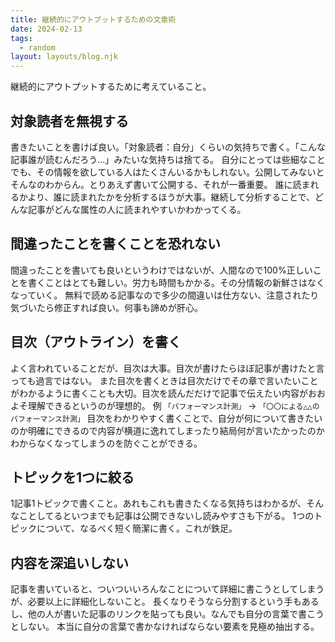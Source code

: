 ```yaml
---
title: 継続的にアウトプットするための文章術
date: 2024-02-13
tags:
  - random
layout: layouts/blog.njk
---
```


継続的にアウトプットするために考えていること。

## 対象読者を無視する
書きたいことを書けば良い。「対象読者：自分」くらいの気持ちで書く。「こんな記事誰が読むんだろう…」みたいな気持ちは捨てる。
自分にとっては些細なことでも、その情報を欲している人はたくさんいるかもしれない。公開してみないとそんなのわからん。とりあえず書いて公開する、それが一番重要。
誰に読まれるかより、誰に読まれたかを分析するほうが大事。継続して分析することで、どんな記事がどんな属性の人に読まれやすいかわかってくる。

## 間違ったことを書くことを恐れない
間違ったことを書いても良いというわけではないが、人間なので100%正しいことを書くことはとても難しい。労力も時間もかかる。その分情報の新鮮さはなくなっていく。
無料で読める記事なので多少の間違いは仕方ない、注意されたり気づいたら修正すれば良い。何事も諦めが肝心。

## 目次（アウトライン）を書く
よく言われていることだが、目次は大事。目次が書けたらほぼ記事が書けたと言っても過言ではない。
また目次を書くときは目次だけでその章で言いたいことがわかるように書くことも大切。目次を読んだだけで記事で伝えたい内容がおおよそ理解できるというのが理想的。
例 `「パフォーマンス計測」` → `「〇〇による△△のパフォーマンス計測」`
目次をわかりやすく書くことで、自分が何について書きたいのか明確にできるので内容が横道に逸れてしまったり結局何が言いたかったのかわからなくなってしまうのを防ぐことができる。

## トピックを1つに絞る
1記事1トピックで書くこと。あれもこれも書きたくなる気持ちはわかるが、そんなことしてるといつまでも記事は公開できないし読みやすさも下がる。
1つのトピックについて、なるべく短く簡潔に書く。これが鉄足。

## 内容を深追いしない
記事を書いていると、ついついいろんなことについて詳細に書こうとしてしまうが、必要以上に詳細化しないこと。
長くなりそうなら分割するという手もあるし、他の人が書いた記事のリンクを貼っても良い。なんでも自分の言葉で書こうとしない。
本当に自分の言葉で書かなければならない要素を見極め抽出する。
